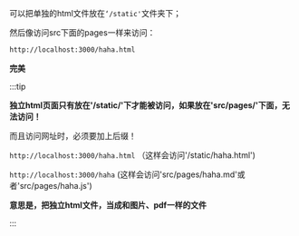 

可以把单独的html文件放在`‘/static'`文件夹下；

然后像访问src下面的pages一样来访问：



```html
http://localhost:3000/haha.html
```



**完美**



:::tip

**独立html页面只有放在'/static/'下才能被访问，如果放在'src/pages/'下面，无法访问！**

而且访问网址时，必须要加上后缀！  

`http://localhost:3000/haha.html` （这样会访问'/static/haha.html')

`http://localhost:3000/haha` (这样会访问'src/pages/haha.md'或者'src/pages/haha.js')

**意思是，把独立html文件，当成和图片、pdf一样的文件**

:::

